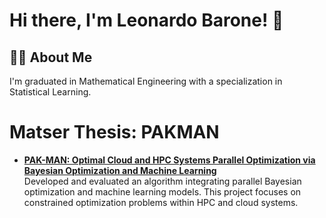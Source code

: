 # Hi there, I'm Leonardo Barone! 👋

## 👨‍💻 About Me
I'm graduated in Mathematical Engineering with a specialization in Statistical Learning.

# Matser Thesis: PAKMAN
- **[PAK-MAN: Optimal Cloud and HPC Systems Parallel Optimization via Bayesian Optimization and Machine Learning]((https://github.com/baroneleonardo/PAKMAN))**  
  Developed and evaluated an algorithm integrating parallel Bayesian optimization and machine learning models. This project focuses on constrained optimization problems within HPC and cloud systems.
